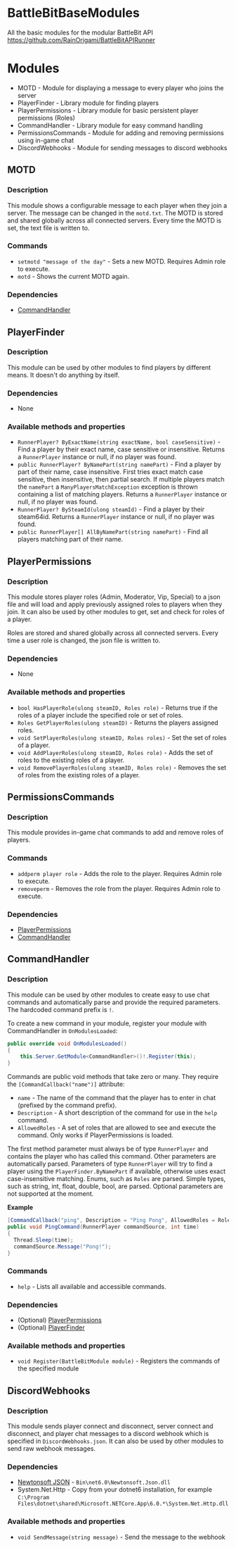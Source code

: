 # BattleBitBaseModules
All the basic modules for the modular BattleBit API https://github.com/RainOrigami/BattleBitAPIRunner

# Modules
- MOTD - Module for displaying a message to every player who joins the server
- PlayerFinder - Library module for finding players
- PlayerPermissions - Library module for basic persistent player permissions (Roles)
- CommandHandler - Library module for easy command handling
- PermissionsCommands - Module for adding and removing permissions using in-game chat
- DiscordWebhooks - Module for sending messages to discord webhooks

## MOTD
### Description
This module shows a configurable message to each player when they join a server.
The message can be changed in the `motd.txt`.
The MOTD is stored and shared globally across all connected servers. Every time the MOTD is set, the text file is written to.

### Commands
- `setmotd "message of the day"` - Sets a new MOTD. Requires Admin role to execute.
- `motd` - Shows the current MOTD again.

### Dependencies
- [CommandHandler](https://github.com/RainOrigami/BattleBitBaseModules/blob/main/CommandHandler.cs)

## PlayerFinder
### Description
This module can be used by other modules to find players by different means. It doesn't do anything by itself.

### Dependencies
- None

### Available methods and properties
- `RunnerPlayer? ByExactName(string exactName, bool caseSensitive)` - Find a player by their exact name, case sensitive or insensitive. Returns a `RunnerPlayer` instance or null, if no player was found.
- `public RunnerPlayer? ByNamePart(string namePart)` - Find a player by part of their name, case insensitive. First tries exact match case sensitive, then insensitive, then partial search. If multiple players match the `namePart` a `ManyPlayersMatchException` exception is thrown containing a list of matching players. Returns a `RunnerPlayer` instance or null, if no player was found.
- `RunnerPlayer? BySteamId(ulong steamId)` - Find a player by their steam64id. Returns a `RunnerPlayer` instance or null, if no player was found.
- `public RunnerPlayer[] AllByNamePart(string namePart)` - Find all players matching part of their name.

## PlayerPermissions
### Description
This module stores player roles (Admin, Moderator, Vip, Special) to a json file and will load and apply previously assigned roles to players when they join.
It can also be used by other modules to get, set and check for roles of a player.

Roles are stored and shared globally across all connected servers. Every time a user role is changed, the json file is written to.

### Dependencies
- None

### Available methods and properties
- `bool HasPlayerRole(ulong steamID, Roles role)` - Returns true if the roles of a player include the specified role or set of roles.
- `Roles GetPlayerRoles(ulong steamID)` - Returns the players assigned roles.
- `void SetPlayerRoles(ulong steamID, Roles roles)` - Set the set of roles of a player.
- `void AddPlayerRoles(ulong steamID, Roles role)` - Adds the set of roles to the existing roles of a player.
- `void RemovePlayerRoles(ulong steamID, Roles role)` - Removes the set of roles from the existing roles of a player.

## PermissionsCommands
### Description
This module provides in-game chat commands to add and remove roles of players.

### Commands
- `addperm player role` - Adds the role to the player. Requires Admin role to execute.
- `removeperm` - Removes the role from the player. Requires Admin role to execute.

### Dependencies
- [PlayerPermissions](https://github.com/RainOrigami/BattleBitBaseModules/blob/main/PlayerPermissions.cs)
- [CommandHandler](https://github.com/RainOrigami/BattleBitBaseModules/blob/main/CommandHandler.cs)

## CommandHandler
### Description
This module can be used by other modules to create easy to use chat commands and automatically parse and provide the required parameters.
The hardcoded command prefix is `!`.

To create a new command in your module, register your module with CommandHandler in `OnModulesLoaded`:
```cs
public override void OnModulesLoaded()
{
    this.Server.GetModule<CommandHandler>()!.Register(this);
}
```

Commands are public void methods that take zero or many.
They require the `[CommandCallback("name")]` attribute:
- `name` - The name of the command that the player has to enter in chat (prefixed by the command prefix).
- `Description` - A short description of the command for use in the `help` command.
- `AllowedRoles` - A set of roles that are allowed to see and execute the command. Only works if PlayerPermissions is loaded.

The first method parameter must always be of type `RunnerPlayer` and contains the player who has called this command.
Other parameters are automatically parsed. Parameters of type `RunnerPlayer` will try to find a player using the `PlayerFinder.ByNamePart` if available, otherwise uses exact case-insensitive matching. Enums, such as `Roles` are parsed. Simple types, such as string, int, float, double, bool, are parsed.
Optional parameters are not supported at the moment.

**Example**
```cs
[CommandCallback("ping", Description = "Ping Pong", AllowedRoles = Roles.Vip)]
public void PingCommand(RunnerPlayer commandSource, int time)
{
  Thread.Sleep(time);
  commandSource.Message("Pong!");
}
```

### Commands
- `help` - Lists all available and accessible commands.

### Dependencies
- (Optional) [PlayerPermissions](https://github.com/RainOrigami/BattleBitBaseModules/blob/main/PlayerPermissions.cs)
- (Optional) [PlayerFinder](https://github.com/RainOrigami/BattleBitBaseModules/blob/main/PlayerFinder.cs)

### Available methods and properties
- `void Register(BattleBitModule module)` - Registers the commands of the specified module

## DiscordWebhooks
### Description
This module sends player connect and disconnect, server connect and disconnect, and player chat messages to a discord webhook which is specified in `DiscordWebhooks.json`.
It can also be used by other modules to send raw webhook messages.

### Dependencies
- [Newtonsoft JSON](https://github.com/JamesNK/Newtonsoft.Json/releases) - `Bin\net6.0\Newtonsoft.Json.dll`
- System.Net.Http - Copy from your dotnet6 installation, for example `C:\Program Files\dotnet\shared\Microsoft.NETCore.App\6.0.*\System.Net.Http.dll`

### Available methods and properties
- `void SendMessage(string message)` - Send the message to the webhook
